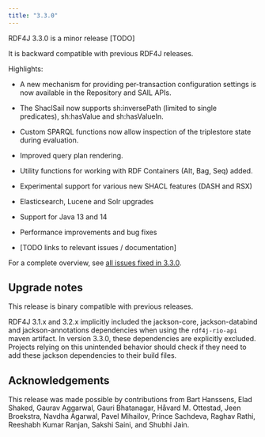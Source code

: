 ```yaml
---
title: "3.3.0"
---
```

RDF4J 3.3.0 is a minor release [TODO]

It is backward compatible with previous RDF4J releases.

Highlights:

- A new mechanism for providing per-transaction configuration settings is now available in the Repository and SAIL APIs.
- The ShaclSail now supports sh:inversePath (limited to single predicates), sh:hasValue and sh:hasValueIn.
- Custom SPARQL functions now allow inspection of the triplestore state during evaluation.
- Improved query plan rendering.
- Utility functions for working with RDF Containers (Alt, Bag, Seq) added.
- Experimental support for various new SHACL features (DASH and RSX)
- Elasticsearch, Lucene and Solr upgrades
- Support for Java 13 and 14
- Performance improvements and bug fixes


- [TODO links to relevant issues / documentation]

For a complete overview, see [all issues fixed in 3.3.0](https://github.com/eclipse/rdf4j/milestone/51?closed=1).

## Upgrade notes 

This release is binary compatible with previous releases. 

RDF4J 3.1.x and 3.2.x implicitly included the jackson-core, jackson-databind and jackson-annotations dependencies when using the `rdf4j-rio-api` maven artifact. In version 3.3.0, these dependencies are explicitly excluded.
Projects relying on this unintended behavior should check if they need to add these jackson dependencies to their build files.  

## Acknowledgements

This release was made possible by contributions from Bart Hanssens, Elad Shaked, Gaurav Aggarwal, Gauri Bhatanagar, Håvard M. Ottestad, Jeen Broekstra, Navdha Agarwal, Pavel Mihailov, Prince Sachdeva, Raghav Rathi, Reeshabh Kumar Ranjan, Sakshi Saini, and Shubhi Jain.
